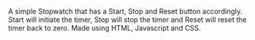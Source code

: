 A simple Stopwatch that has a Start, Stop and Reset button accordingly. Start will initiate the timer, Stop will stop the timer and Reset will reset the timer back to zero. Made using HTML, Javascript and CSS.
